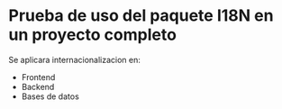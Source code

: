 # Prueba de uso del paquete I18N en un proyecto completo

Se aplicara internacionalizacion en:<br/>

- Frontend
- Backend
- Bases de datos
